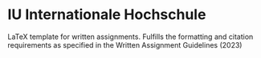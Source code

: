 # IU Internationale Hochschule

LaTeX template for written assignments. Fulfills the formatting and citation requirements as specified in the Written Assignment Guidelines (2023)
